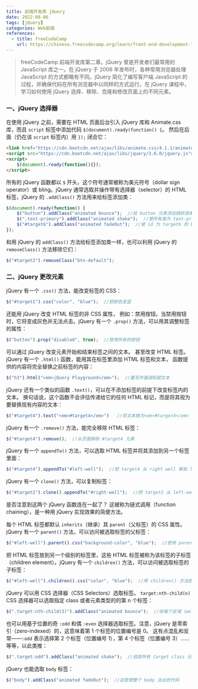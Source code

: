```yaml
---
title: 前端开发库 jQuery
date: 2022-08-06
tags: [jQuery]
categories: Web前端
references: 
  - title: freeCodeCamp
    url: https://chinese.freecodecamp.org/learn/front-end-development-libraries/
---
```


> freeCodeCamp 前端开发库第二章。jQuery 曾是开发者们最常用的 JavaScript 库之一。在 jQuery 于 2006 年发布时，各种常用浏览器处理 JavaScript 的方式都略有不同。jQuery 简化了编写客户端 JavaScript 的过程，并确保代码在所有浏览器中以同样的方式运行。在 jQuery 课程中，学习如何使用 jQuery 选择、移除、克隆和修改页面上的不同元素。

<!--more-->

### 一、jQuery 选择器

在使用 jQuery 之前，需要在 HTML 页面后台引入 jQuery 库和 Animate.css 库，而且 `script` 标签中添加代码 `$(document).ready(function() {`。 然后在后面（仍在该 `script` 标签内）用 `});` 闭合它：

```html
<link href="https://cdn.bootcdn.net/ajax/libs/animate.css/4.1.1/animate.compat.css" rel="stylesheet" />
<script src="https://cdn.bootcdn.net/ajax/libs/jquery/3.6.0/jquery.js"></script>    
<script>
  	$(document).ready(function(){});
</script>
```

所有的 jQuery 函数都以 `$` 开头，这个符号通常被称为美元符号（dollar sign operator）或 bling。jQuery 通常选取并操作带有选择器（selector）的 HTML 标签，jQuery 的 `.addClass()` 方法用来给标签添加类：

```javascript
$(document).ready(function() {
    $("button").addClass("animated bounce");  //给 button 元素添加跳跃效果
  	$(".text-primary").addClass("animated shake");  //使所有类为 text-primary 的标签抖动
  	$("#target6").addClass("animated fadeOut");  //使 id 为 target6 的 button 标签淡出
});
```

和用 jQuery 的 `addClass()` 方法给标签添加类一样，也可以利用 jQuery 的 `removeClass()` 方法移除它们：

```js
$("#target2").removeClass("btn-default");
```

### 二、jQuery 更改元素

jQuery 有一个 `.css()` 方法，能改变标签的 CSS：

```js
$("#target1").css("color", "blue");  //把颜色变蓝
```

还能用 jQuery 改变 HTML 标签的非 CSS 属性， 例如：禁用按钮。当禁用按钮时，它将变成灰色并无法点击。jQuery 有一个 `.prop()` 方法，可以用其调整标签的属性：

```js
$("button").prop("disabled", true);  //禁用所有的按钮
```

可以通过 jQuery 改变元素开始和结束标签之间的文本。 甚至改变 HTML 标签。jQuery 有一个 `.html()` 函数，能用其在标签里添加 HTML 标签和文本， 函数提供的内容将完全替换之前标签的内容：

```js
$("h3").html("<em>jQuery Playground</em>");  //重写并强调标题文本
```

jQuery 还有一个类似的函数 `.text()`，可以在不添加标签的前提下改变标签内的文本。 换句话说，这个函数不会评估传递给它的任何 HTML 标记，而是将其视为要替换现有内容的文本：

```js
$("#target4").text("<em>#target4</em>")   //将文本换为<em>#target4</em>
```

jQuery 有一个 `.remove()` 方法，能完全移除 HTML 标签：

```js
$("#target4").remove();  //从页面移除 #target4 元素
```

jQuery 有一个 `appendTo()` 方法，可以选取 HTML 标签并将其添加到另一个标签里面：

```js
$("#target4").appendTo("#left-well");  //把 target4 从 right well 移到 left well
```

jQuery 有一个 `clone()` 方法，可以复制标签：

```js
$("#target2").clone().appendTo("#right-well");  //把 target2 从 left-well 复制到 right-well
```

是否注意到这两个 jQuery 函数连在一起了？ 这被称为链式调用（function chaining），是一种用 jQuery 实现效果的简便方法。

每个 HTML 标签都默认 `inherits`（继承）其 `parent`（父标签）的 CSS 属性。jQuery 有一个 `parent()` 方法，可以访问被选取标签的父标签：

```js
$("#left-well").parent().css("background-color", "blue");  //使用 parent() 方法把 left-well 标签的父标签背景色设置成蓝色（blue）
```

把 HTML 标签放到另一个级别的标签里，这些 HTML 标签被称为该标签的子标签（children element）。jQuery 有一个 `children()` 方法，可以访问被选取标签的子标签：

```js
$("#left-well").children().css("color", "blue");  //用 children() 方法把 left-well 标签的子标签的颜色设置成 blue（蓝色）  
```

jQuery 可以用 CSS 选择器（CSS Selectors）选取标签。 `target:nth-child(n)` CSS 选择器可以选取指定 class 或者元素类型的的第 n 个标签：

```js
$(".target:nth-child(3)").addClass("animated bounce");  //给每个区域（well）的第 3 个标签设置弹跳（bounce）动画效果
```

也可以用基于位置的奇 `:odd` 和偶 `:even` 选择器选取标签。注意，jQuery 是零索引（zero-indexed）的，这意味着第 1 个标签的位置编号是 0。 这有点混乱和反常——`:odd` 表示选择第 2 个标签（位置编号 1），第 4 个标签（位置编号 3）……等等，以此类推：

```js
$(".target:odd").addClass("animated shake");  //选取所有 target class 元素的奇数元素并设置 shake 效果
```

jQuery 也能选取 `body` 标签：

```js
$("body").addClass("animated fadeOut");  //这是使整个 body 淡出的代码
```

